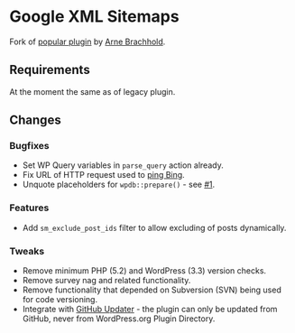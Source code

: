 # Google XML Sitemaps

Fork of [popular plugin](https://wordpress.org/plugins/google-sitemap-generator/) by [Arne Brachhold](http://www.arnebrachhold.de/).

## Requirements

At the moment the same as of legacy plugin.

## Changes

### Bugfixes

* Set WP Query variables in `parse_query` action already.
* Fix URL of HTTP request used to [ping Bing](https://www.bing.com/webmaster/help/how-to-submit-sitemaps-82a15bd4).
* Unquote placeholders for `wpdb::prepare()` - see [#1](https://github.com/chesio/google-sitemap-generator/issues/1).

### Features

* Add `sm_exclude_post_ids` filter to allow excluding of posts dynamically.

### Tweaks

* Remove minimum PHP (5.2) and WordPress (3.3) version checks.
* Remove survey nag and related functionality.
* Remove functionality that depended on Subversion (SVN) being used for code versioning.
* Integrate with [GitHub Updater](https://github.com/afragen/github-updater) - the plugin can only be updated from GitHub, never from WordPress.org Plugin Directory.
